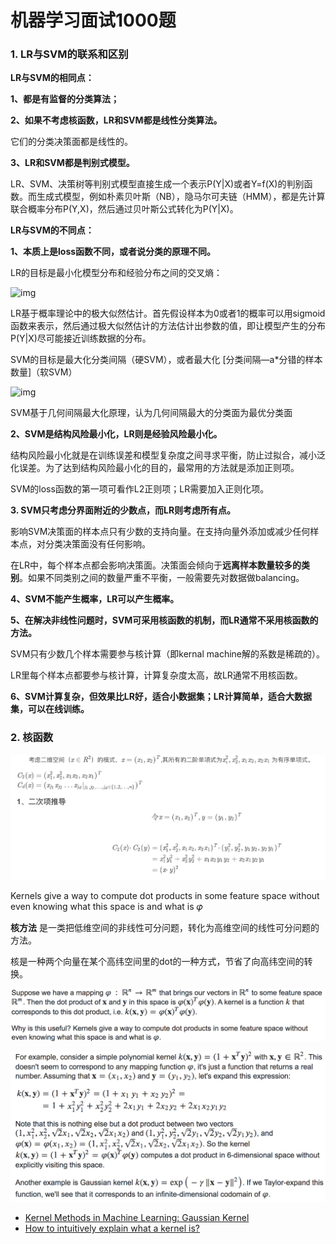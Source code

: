 # 机器学习面试1000题

### 1. LR与SVM的联系和区别

**LR与SVM的相同点：**

**1、都是有监督的分类算法；**

**2、如果不考虑核函数，LR和SVM都是线性分类算法。**

它们的分类决策面都是线性的。

**3、LR和SVM都是判别式模型。**

LR、SVM、决策树等判别式模型直接生成一个表示P(Y|X)或者Y=f(X)的判别函数。而生成式模型，例如朴素贝叶斯（NB），隐马尔可夫链（HMM），都是先计算联合概率分布P(Y,X)，然后通过贝叶斯公式转化为P(Y|X)。

**LR与SVM的不同点：**

**1、本质上是loss函数不同，或者说分类的原理不同。**

LR的目标是最小化模型分布和经验分布之间的交叉熵：

![img](https://img-blog.csdn.net/20180723222626608?watermark/2/text/aHR0cHM6Ly9ibG9nLmNzZG4ubmV0L3FxXzM1OTQ1Mzk5/font/5a6L5L2T/fontsize/400/fill/I0JBQkFCMA==/dissolve/70)

LR基于概率理论中的极大似然估计。首先假设样本为0或者1的概率可以用sigmoid函数来表示，然后通过极大似然估计的方法估计出参数的值，即让模型产生的分布P(Y|X)尽可能接近训练数据的分布。

SVM的目标是最大化分类间隔（硬SVM），或者最大化 [分类间隔—a*分错的样本数量]（软SVM）

![img](https://img-blog.csdn.net/20180723222915497?watermark/2/text/aHR0cHM6Ly9ibG9nLmNzZG4ubmV0L3FxXzM1OTQ1Mzk5/font/5a6L5L2T/fontsize/400/fill/I0JBQkFCMA==/dissolve/70)

SVM基于几何间隔最大化原理，认为几何间隔最大的分类面为最优分类面 

**2、SVM是结构风险最小化，LR则是经验风险最小化。**

结构风险最小化就是在训练误差和模型复杂度之间寻求平衡，防止过拟合，减小泛化误差。为了达到结构风险最小化的目的，最常用的方法就是添加正则项。

SVM的loss函数的第一项可看作L2正则项；LR需要加入正则化项。

**3. SVM只考虑分界面附近的少数点，而LR则考虑所有点。**

影响SVM决策面的样本点只有少数的支持向量。在支持向量外添加或减少任何样本点，对分类决策面没有任何影响。

在LR中，每个样本点都会影响决策面。决策面会倾向于**远离样本数量较多的类别**。如果不同类别之间的数量严重不平衡，一般需要先对数据做balancing。

**4、SVM不能产生概率，LR可以产生概率。**

**5、在解决非线性问题时，SVM可采用核函数的机制，而LR通常不采用核函数的方法。**

SVM只有少数几个样本需要参与核计算（即kernal machine解的系数是稀疏的）。

LR里每个样本点都要参与核计算，计算复杂度太高，故LR通常不用核函数。

**6、SVM计算复杂，但效果比LR好，适合小数据集；LR计算简单，适合大数据集，可以在线训练。**

### 2. 核函数

![image-20200326125506670](机器学习面试1000题.assets/image-20200326125506670.png)





Kernels give a way to compute dot products in some feature space without even knowing what this space is and what is 𝜑

**核方法** 是一类把低维空间的非线性可分问题，转化为高维空间的线性可分问题的方法。

核是一种两个向量在某个高纬空间里的dot的一种方式，节省了向高纬空间的转换。

![image-20200326130441771](机器学习面试1000题.assets/image-20200326130441771.png)

![image-20200326130549728](机器学习面试1000题.assets/image-20200326130549728.png)



- [Kernel Methods in Machine Learning: Gaussian Kernel](https://www.guru99.com/kernel-methods-machine-learning.html)
- [How to intuitively explain what a kernel is?](https://stats.stackexchange.com/questions/152897/how-to-intuitively-explain-what-a-kernel-is)



